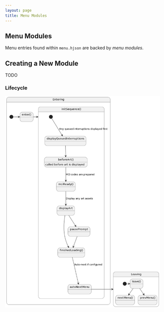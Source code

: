 ```yaml
---
layout: page
title: Menu Modules
---
```

## Menu Modules
Menu entries found within `menu.hjson` are backed by *menu modules*.

## Creating a New Module
TODO

### Lifecycle
![Basic Menu Lifecycle](../../assets/images/basic_menu_lifecycle.png)


